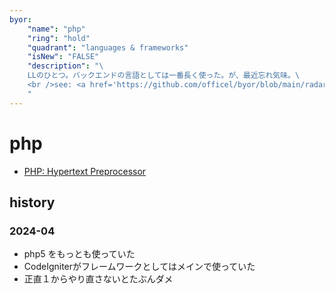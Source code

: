 ```yaml
---
byor:
    "name": "php"
    "ring": "hold"
    "quadrant": "languages & frameworks"
    "isNew": "FALSE"
    "description": "\
    LLのひとつ。バックエンドの言語としては一番長く使った。が、最近忘れ気味。\
    <br />see: <a href='https://github.com/officel/byor/blob/main/radar/languages_frameworks/php.md'>note</a>\
    "
---
```


# php

- [PHP: Hypertext Preprocessor](https://www.php.net/)

## history

### 2024-04

- php5 をもっとも使っていた
- CodeIgniterがフレームワークとしてはメインで使っていた
- 正直１からやり直さないとたぶんダメ
